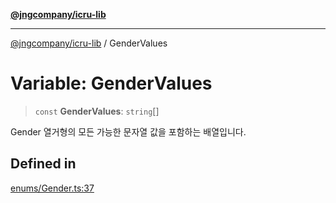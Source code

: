 [**@jngcompany/icru-lib**](../README.md)

***

[@jngcompany/icru-lib](../globals.md) / GenderValues

# Variable: GenderValues

> `const` **GenderValues**: `string`[]

Gender 열거형의 모든 가능한 문자열 값을 포함하는 배열입니다.

## Defined in

[enums/Gender.ts:37](https://github.com/jngcompany/icru-lib/blob/d5809ceca7cec295ab2df61cd05dc96c0f11bd66/src/enums/Gender.ts#L37)
